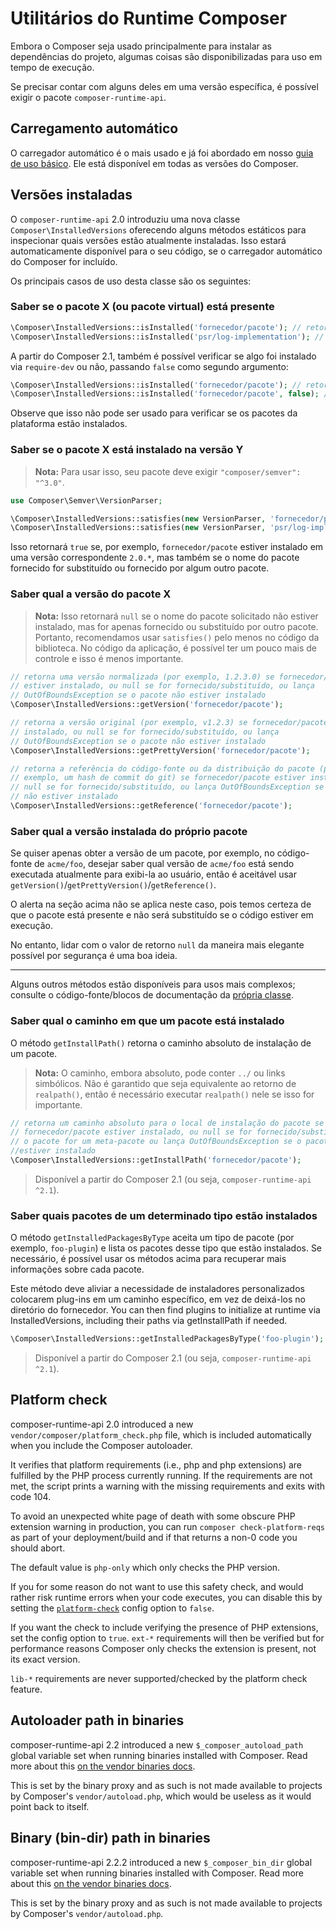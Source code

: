 <!--
source_url: https://github.com/composer/composer/blob/2.6/doc/07-runtime.md
revision: 31c7474cde1abe5bb5ea5bc9623c399797ba2f8e
status: wip
-->

# Utilitários do Runtime Composer

Embora o Composer seja usado principalmente para instalar as dependências do
projeto, algumas coisas são disponibilizadas para uso em tempo de execução.

Se precisar contar com alguns deles em uma versão específica, é possível exigir
o pacote `composer-runtime-api`.

## Carregamento automático

O carregador automático é o mais usado e já foi abordado em nosso [guia de uso
básico][1].
Ele está disponível em todas as versões do Composer.

## Versões instaladas

O `composer-runtime-api` 2.0 introduziu uma nova classe
`Composer\InstalledVersions` oferecendo alguns métodos estáticos para
inspecionar quais versões estão atualmente instaladas.
Isso estará automaticamente disponível para o seu código, se o carregador
automático do Composer for incluído.

Os principais casos de uso desta classe são os seguintes:

### Saber se o pacote X (ou pacote virtual) está presente

```php
\Composer\InstalledVersions::isInstalled('fornecedor/pacote'); // retorna booleano
\Composer\InstalledVersions::isInstalled('psr/log-implementation'); // retorna booleano
```

A partir do Composer 2.1, também é possível verificar se algo foi instalado via
`require-dev` ou não, passando `false` como segundo argumento:

```php
\Composer\InstalledVersions::isInstalled('fornecedor/pacote'); // retorna true assumindo que este pacote esteja instalado
\Composer\InstalledVersions::isInstalled('fornecedor/pacote', false); // retorna true se o fornecedor/pacote estiver em require, false se estiver em require-dev
```

Observe que isso não pode ser usado para verificar se os pacotes da plataforma
estão instalados.

### Saber se o pacote X está instalado na versão Y

> **Nota:** Para usar isso, seu pacote deve exigir `"composer/semver": "^3.0"`.

```php
use Composer\Semver\VersionParser;

\Composer\InstalledVersions::satisfies(new VersionParser, 'fornecedor/pacote', '2.0.*');
\Composer\InstalledVersions::satisfies(new VersionParser, 'psr/log-implementation', '^1.0');
```

Isso retornará `true` se, por exemplo, `fornecedor/pacote` estiver instalado em
uma versão correspondente `2.0.*`, mas também se o nome do pacote fornecido for
substituído ou fornecido por algum outro pacote.

### Saber qual a versão do pacote X

> **Nota:** Isso retornará `null` se o nome do pacote solicitado não estiver
> instalado, mas for apenas fornecido ou substituído por outro pacote.
> Portanto, recomendamos usar `satisfies()` pelo menos no código da biblioteca.
> No código da aplicação, é possível ter um pouco mais de controle e isso é
> menos importante.

```php
// retorna uma versão normalizada (por exemplo, 1.2.3.0) se fornecedor/pacote
// estiver instalado, ou null se for fornecido/substituído, ou lança
// OutOfBoundsException se o pacote não estiver instalado
\Composer\InstalledVersions::getVersion('fornecedor/pacote');
```

```php
// retorna a versão original (por exemplo, v1.2.3) se fornecedor/pacote estiver
// instalado, ou null se for fornecido/substituído, ou lança
// OutOfBoundsException se o pacote não estiver instalado
\Composer\InstalledVersions::getPrettyVersion('fornecedor/pacote');
```

```php
// retorna a referência do código-fonte ou da distribuição do pacote (por
// exemplo, um hash de commit do git) se fornecedor/pacote estiver instalado, ou
// null se for fornecido/substituído, ou lança OutOfBoundsException se o pacote
// não estiver instalado
\Composer\InstalledVersions::getReference('fornecedor/pacote');
```

### Saber qual a versão instalada do próprio pacote

Se quiser apenas obter a versão de um pacote, por exemplo, no código-fonte de
`acme/foo`, desejar saber qual versão de `acme/foo` está sendo executada
atualmente para exibi-la ao usuário, então é aceitável usar
`getVersion()`/`getPrettyVersion()`/`getReference()`.

O alerta na seção acima não se aplica neste caso, pois temos certeza de que o
pacote está presente e não será substituído se o código estiver em execução.

No entanto, lidar com o valor de retorno `null` da maneira mais elegante
possível por segurança é uma boa ideia.

----

Alguns outros métodos estão disponíveis para usos mais complexos; consulte o
código-fonte/blocos de documentação da [própria classe][2].

### Saber qual o caminho em que um pacote está instalado

O método `getInstallPath()` retorna o caminho absoluto de instalação de um pacote.

> **Nota:** O caminho, embora absoluto, pode conter `../` ou links simbólicos.
> Não é garantido que seja equivalente ao retorno de `realpath()`, então é
> necessário executar `realpath()` nele se isso for importante.

```php
// retorna um caminho absoluto para o local de instalação do pacote se
// fornecedor/pacote estiver instalado, ou null se for fornecido/substituído, ou
// o pacote for um meta-pacote ou lança OutOfBoundsException se o pacote não
//estiver instalado
\Composer\InstalledVersions::getInstallPath('fornecedor/pacote');
```

> Disponível a partir do Composer 2.1 (ou seja, `composer-runtime-api ^2.1`).

### Saber quais pacotes de um determinado tipo estão instalados

O método `getInstalledPackagesByType` aceita um tipo de pacote (por exemplo,
`foo-plugin`) e lista os pacotes desse tipo que estão instalados.
Se necessário, é possível usar os métodos acima para recuperar mais informações
sobre cada pacote.

Este método deve aliviar a necessidade de instaladores personalizados colocarem
plug-ins em um caminho específico, em vez de deixá-los no diretório do
fornecedor.
You can then find plugins to initialize at runtime
via InstalledVersions, including their paths via getInstallPath if needed.

```php
\Composer\InstalledVersions::getInstalledPackagesByType('foo-plugin');
```

> Disponível a partir do Composer 2.1 (ou seja, `composer-runtime-api ^2.1`).

## Platform check

composer-runtime-api 2.0 introduced a new `vendor/composer/platform_check.php` file, which
is included automatically when you include the Composer autoloader.

It verifies that platform requirements (i.e., php and php extensions) are fulfilled
by the PHP process currently running. If the requirements are not met, the script
prints a warning with the missing requirements and exits with code 104.

To avoid an unexpected white page of death with some obscure PHP extension warning in
production, you can run `composer check-platform-reqs` as part of your
deployment/build and if that returns a non-0 code you should abort.

The default value is `php-only` which only checks the PHP version.

If you for some reason do not want to use this safety check, and would rather
risk runtime errors when your code executes, you can disable this by setting the
[`platform-check`](06-config.md#platform-check) config option to `false`.

If you want the check to include verifying the presence of PHP extensions,
set the config option to `true`. `ext-*` requirements will then be verified
but for performance reasons Composer only checks the extension is present,
not its exact version.

`lib-*` requirements are never supported/checked by the platform check feature.

## Autoloader path in binaries

composer-runtime-api 2.2 introduced a new `$_composer_autoload_path` global
variable set when running binaries installed with Composer. Read more
about this [on the vendor binaries docs](articles/vendor-binaries.md#finding-the-composer-autoloader-from-a-binary).

This is set by the binary proxy and as such is not made available to projects
by Composer's `vendor/autoload.php`, which would be useless as it would point back
to itself.

## Binary (bin-dir) path in binaries

composer-runtime-api 2.2.2 introduced a new `$_composer_bin_dir` global
variable set when running binaries installed with Composer. Read more
about this [on the vendor binaries docs](articles/vendor-binaries.md#finding-the-composer-bin-dir-from-a-binary).

This is set by the binary proxy and as such is not made available to projects
by Composer's `vendor/autoload.php`.

[1]: uso-basico.md#autoloading

[2]: https://github.com/composer/composer/blob/main/src/Composer/InstalledVersions.php
